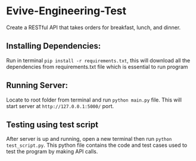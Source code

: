 # Evive-Engineering-Test
Create a RESTful API that takes orders for breakfast, lunch, and dinner.

## Installing Dependencies:
Run in terminal `pip install -r requirements.txt`, this will download all the dependencies from requirements.txt file which is essential to run program

## Running Server:
Locate to root folder from terminal and run `python main.py` file. This will start server at `http://127.0.0.1:5000/` port.

## Testing using test script
After server is up and running, open a new terminal then run `python test_script.py`. This python file contains the code and test cases used to test the program by making API calls.
